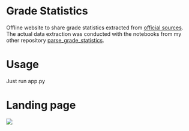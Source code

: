 # Grade Statistics
Offline website to share grade statistics extracted from 
<a href="https://www.vwlpamt.uni-bonn.de/pruefungsamt/notenstatistiken">official sources</a>. <br>
The actual data extraction was conducted with the notebooks from my other repository
<a href="https://github.com/Rafamazing/parse_grade_statistics">parse_grade_statistics</a>. <br> 


# Usage
Just run app.py

# Landing page
![](https://i.imgur.com/irlP8ul.png)